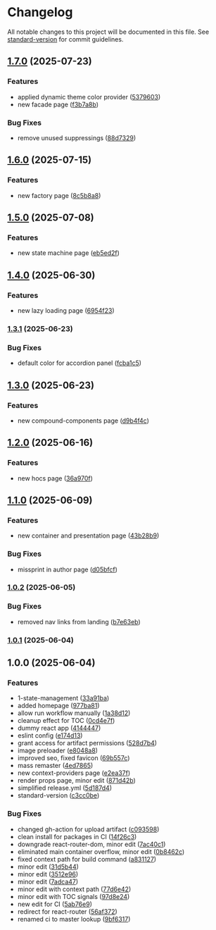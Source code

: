 # Changelog

All notable changes to this project will be documented in this file. See [standard-version](https://github.com/conventional-changelog/standard-version) for commit guidelines.

## [1.7.0](https://github.com/Ilya758/react-design-patterns/compare/v1.6.0...v1.7.0) (2025-07-23)


### Features

* applied dynamic theme color provider ([5379603](https://github.com/Ilya758/react-design-patterns/commit/5379603eea237f1ca9b7aa024a7606aeac9f99aa))
* new facade page ([f3b7a8b](https://github.com/Ilya758/react-design-patterns/commit/f3b7a8b4babfb73077d8097a3cb5d4164a875979))


### Bug Fixes

* remove unused suppressings ([88d7329](https://github.com/Ilya758/react-design-patterns/commit/88d7329656bb07be419d7a09e5938001ffbcdbad))

## [1.6.0](https://github.com/Ilya758/react-design-patterns/compare/v1.5.0...v1.6.0) (2025-07-15)


### Features

* new factory page ([8c5b8a8](https://github.com/Ilya758/react-design-patterns/commit/8c5b8a822c34323515620df21574756c131f9682))

## [1.5.0](https://github.com/Ilya758/react-design-patterns/compare/v1.4.0...v1.5.0) (2025-07-08)


### Features

* new state machine page ([eb5ed2f](https://github.com/Ilya758/react-design-patterns/commit/eb5ed2f499f004eb7af6887614c9aa6902c43aac))

## [1.4.0](https://github.com/Ilya758/react-design-patterns/compare/v1.3.1...v1.4.0) (2025-06-30)


### Features

* new lazy loading page ([6954f23](https://github.com/Ilya758/react-design-patterns/commit/6954f2301f64a957f9a87bbdbb7e5c655473f109))

### [1.3.1](https://github.com/Ilya758/react-design-patterns/compare/v1.3.0...v1.3.1) (2025-06-23)


### Bug Fixes

* default color for accordion panel ([fcba1c5](https://github.com/Ilya758/react-design-patterns/commit/fcba1c5ac6c0630d226aead51410bd93246a751d))

## [1.3.0](https://github.com/Ilya758/react-design-patterns/compare/v1.2.0...v1.3.0) (2025-06-23)


### Features

* new compound-components page ([d9b4f4c](https://github.com/Ilya758/react-design-patterns/commit/d9b4f4cef4ea3c9349c93c7829004cd480a6e5c3))

## [1.2.0](https://github.com/Ilya758/react-design-patterns/compare/v1.1.0...v1.2.0) (2025-06-16)


### Features

* new hocs page ([36a970f](https://github.com/Ilya758/react-design-patterns/commit/36a970f826db3194173a2d859f0807115effb13d))

## [1.1.0](https://github.com/Ilya758/react-design-patterns/compare/v1.0.2...v1.1.0) (2025-06-09)


### Features

* new container and presentation page ([43b28b9](https://github.com/Ilya758/react-design-patterns/commit/43b28b9fec84f1c9da0521729e135b30f0e94e06))


### Bug Fixes

* missprint in author page ([d05bfcf](https://github.com/Ilya758/react-design-patterns/commit/d05bfcfd5657cff573b187066fbb6e0f74541f8d))

### [1.0.2](https://github.com/Ilya758/react-design-patterns/compare/v1.0.1...v1.0.2) (2025-06-05)


### Bug Fixes

* removed nav links from landing ([b7e63eb](https://github.com/Ilya758/react-design-patterns/commit/b7e63eb443425621da7506384002b0981b14bab4))

### [1.0.1](https://github.com/Ilya758/react-design-patterns/compare/v1.0.0...v1.0.1) (2025-06-04)

## 1.0.0 (2025-06-04)


### Features

* 1-state-management ([33a91ba](https://github.com/Ilya758/react-design-patterns/commit/33a91ba15a00dec4d317d4ebca2cd1dcfdde9ab2))
* added homepage ([977ba81](https://github.com/Ilya758/react-design-patterns/commit/977ba81c4289bf9729eff13ffd22af14bbe8d4e5))
* allow run workflow manually ([1a38d12](https://github.com/Ilya758/react-design-patterns/commit/1a38d120fb6651739bbb441b1a947827cdcee6aa))
* cleanup effect for TOC ([0cd4e7f](https://github.com/Ilya758/react-design-patterns/commit/0cd4e7fb286fea31c68ecd8948661d5eb2c2bfb0))
* dummy react app ([4144447](https://github.com/Ilya758/react-design-patterns/commit/4144447a359dcb794de67a2fe12cb9f16a6125ba))
* eslint config ([e174d13](https://github.com/Ilya758/react-design-patterns/commit/e174d1304d2cf3cc1cc65fb7efd428c7326ca03b))
* grant access for artifact permissions ([528d7b4](https://github.com/Ilya758/react-design-patterns/commit/528d7b470e6bab3fb95fe8f3f9d516299a984468))
* image preloader ([e8048a8](https://github.com/Ilya758/react-design-patterns/commit/e8048a87f5f6bf12e6efdff7c93e1e26d7e5a6f1))
* improved seo, fixed favicon ([69b557c](https://github.com/Ilya758/react-design-patterns/commit/69b557cac4bd64c6a2322c48c059b406cf8e2709))
* mass remaster ([4ed7865](https://github.com/Ilya758/react-design-patterns/commit/4ed7865f982f6721b00b7c7519705b85338661a9))
* new context-providers page ([e2ea37f](https://github.com/Ilya758/react-design-patterns/commit/e2ea37fcae1d85c2e1de89b2040c2a9cadb49b31))
* render props page, minor edit ([871d42b](https://github.com/Ilya758/react-design-patterns/commit/871d42b362e413ad0fd282bb092166a1c9f750d7))
* simplified release.yml ([5d187d4](https://github.com/Ilya758/react-design-patterns/commit/5d187d46ce049943e55935d7dd3b091dc9acf3e0))
* standard-version ([c3cc0be](https://github.com/Ilya758/react-design-patterns/commit/c3cc0be519d0e07b9e793e7f085895516c73d17a))


### Bug Fixes

* changed gh-action for upload artifact ([c093598](https://github.com/Ilya758/react-design-patterns/commit/c09359823ede2ab47faf894dafeedf4c711604ba))
* clean install for packages in CI ([14f26c3](https://github.com/Ilya758/react-design-patterns/commit/14f26c39c2d60e617243bdb210aa2d5158576023))
* downgrade react-router-dom, minor edit ([7ac40c1](https://github.com/Ilya758/react-design-patterns/commit/7ac40c1b69cc8575b6317da6b03cdafc03d0a98b))
* eliminated main container overflow, minor edit ([0b8462c](https://github.com/Ilya758/react-design-patterns/commit/0b8462c2cc3a72aae1eaa743c08600a03454d31c))
* fixed context path for build command ([a831127](https://github.com/Ilya758/react-design-patterns/commit/a8311270539ec8cea31f5d78145e35a43e3bdcc7))
* minor edit ([31d5b44](https://github.com/Ilya758/react-design-patterns/commit/31d5b446b36cba848cc7f1c01319b31330edd7ef))
* minor edit ([3512e96](https://github.com/Ilya758/react-design-patterns/commit/3512e968884a3703a583e0759ccca3c13a267c22))
* minor edit ([7adca47](https://github.com/Ilya758/react-design-patterns/commit/7adca477378f8331f952a6a7b171f3b7f41df239))
* minor edit with context path ([77d6e42](https://github.com/Ilya758/react-design-patterns/commit/77d6e4286233fdc3034fb5e1449804fad0f33495))
* minor edit with TOC signals ([97d8e24](https://github.com/Ilya758/react-design-patterns/commit/97d8e24fff1ac729d4c8e31db86940c958db4974))
* new edit for CI ([5ab76e9](https://github.com/Ilya758/react-design-patterns/commit/5ab76e950c1bbebd42505cdf81653606a5ebec72))
* redirect for react-router ([56af372](https://github.com/Ilya758/react-design-patterns/commit/56af372565080118e713b1531084419639505a5c))
* renamed ci to master lookup ([9bf6317](https://github.com/Ilya758/react-design-patterns/commit/9bf6317ed3968cd5591114c52bc03e604a65d342))

